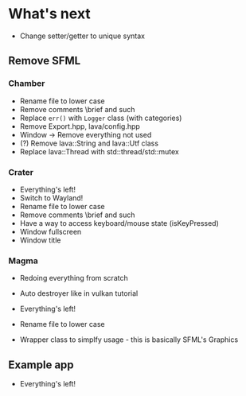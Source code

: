 # What's next

- Change setter/getter to unique syntax

## Remove SFML

### Chamber

- Rename file to lower case
- Remove comments \brief and such
- Replace `err()` with `Logger` class (with categories)
- Remove Export.hpp, lava/config.hpp
- Window -> Remove everything not used
- (?) Remove lava::String and lava::Utf class
- Replace lava::Thread with std::thread/std::mutex

### Crater

- Everything's left!
- Switch to Wayland!
- Rename file to lower case
- Remove comments \brief and such
- Have a way to access keyboard/mouse state (isKeyPressed)
- Window fullscreen
- Window title

### Magma

- Redoing everything from scratch

- Auto destroyer like in vulkan tutorial
- Everything's left!
- Rename file to lower case
- Wrapper class to simplfy usage - this is basically SFML's Graphics

## Example app

- Everything's left!
